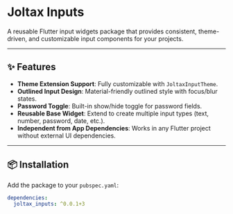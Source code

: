 # Joltax Inputs

A reusable Flutter input widgets package that provides consistent, theme-driven, and customizable input components for your projects.

---

## ✨ Features
- **Theme Extension Support**: Fully customizable with `JoltaxInputTheme`.
- **Outlined Input Design**: Material-friendly outlined style with focus/blur states.
- **Password Toggle**: Built-in show/hide toggle for password fields.
- **Reusable Base Widget**: Extend to create multiple input types (text, number, password, date, etc.).
- **Independent from App Dependencies**: Works in any Flutter project without external UI dependencies.

---

## 📦 Installation
Add the package to your `pubspec.yaml`:
```yaml
dependencies:
  joltax_inputs: ^0.0.1+3
